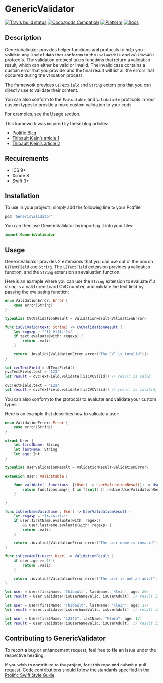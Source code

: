 # GenericValidator

[![Travis build status](https://img.shields.io/travis/prolificinteractive/GenericValidator.svg?style=flat-square)](https://travis-ci.org/prolificinteractive/GenericValidator)
[![Cocoapods Compatible](https://img.shields.io/cocoapods/v/GenericValidator.svg?style=flat-square)](https://img.shields.io/cocoapods/v/GenericValidator.svg)
[![Platform](https://img.shields.io/cocoapods/p/GenericValidator.svg?style=flat-square)](http://cocoadocs.org/docsets/GenericValidator)
[![Docs](https://img.shields.io/cocoapods/metrics/doc-percent/GenericValidator.svg?style=flat-square)](http://cocoadocs.org/docsets/GenericValidator)

## Description

GenericValidator provides helper functions and protocols to help you validate any kind of data that conforms to the `Evaluatable` and `Validatable` protocols. The validation protocol takes functions that return a validation result, which can either be valid or invalid. The invalid case contains a custom error that you provide, and the final result will list all the errors that occurred during the validation process.

The framework provides `UITextField` and `String` extensions that you can directly use to validate their content.

You can also conform to the `Evaluatable` and `Validatable` protocols in your custom types to provide a more custom validation to your code.

For examples, see the [Usage](##usage) section.

This framework was inspired by these blog articles:

* [Prolific Blog](http://blog.prolificinteractive.com/2016/09/08/a-functional-approach-to-uitextfield-validation/)
* [Thibault Klein’s article 1](http://thibaultklein.com/ios/a-functional-approach-to-uitextfield-validation/)
* [Thibault Klein’s article 2](http://thibaultklein.com/ios/a-functional-approach-to-validation-using-protocol-oriented-programming/)

## Requirements

* iOS 9+
* Xcode 8
* Swift 3+

## Installation

To use in your projects, simply add the following line to your Podfile:

```bash
pod 'GenericValidator'
```

You can then use GenericValidator by importing it into your files:

```swift
import GenericValidator
```

## Usage

GenericValidator provides 2 extensions that you can use out of the box on `UITextField` and `String`. The `UITextField` extension provides a validation function, and the `String` extension an evaluation function.

Here is an example where you can use the `String` extension to evaluate if a string is a valid credit card CVC number, and validate the text field by passing the evaluating function:

```swift
enum ValidationError: Error {
    case error(String)
}

typealias CVCValidationResult = ValidationResult<ValidationError>

func isCVCValid(text: String) -> CVCValidationResult {
    let regexp = "^[0-9]{3,4}$"
    if text.evaluate(with: regexp) {
        return .valid
    }

    return .invalid([ValidationError.error("The CVC is invalid")])
}

let cvcTextField = UITextField()
cvcTextField.text = "123"
let result = cvcTextField.validate([isCVCValid]) // result is valid

cvcTextField.text = "12a"
let result = cvcTextField.validate([isCVCValid]) // result is invalid, with error "The CVC is invalid"
```

You can also conform to the protocols to evaluate and validate your custom types.

Here is an example that describes how to validate a user:

```swift
enum ValidationError: Error {
    case error(String)
}

struct User {
    let firstName: String
    let lastName: String
    let age: Int
}

typealias UserValidationResult = ValidationResult<ValidationError>

extension User: Validatable {

    func validate(_ functions: [(User) -> UserValidationResult]) -> UserValidationResult {
		return functions.map({ f in f(self) }).reduce(UserValidationResult.valid) { $0.combine($1) }
    }

}

func isUserNameValid(user: User) -> UserValidationResult {
    let regexp = "[A-Za-z]+$"
    if user.firstName.evaluate(with: regexp)
        && user.lastName.evaluate(with: regexp) {
        return .valid
    }

    return .invalid([ValidationError.error("The user name is invalid")])
}

func isUserAdult(user: User) -> ValidationResult {
    if user.age >= 18 {
        return .valid
    }

    return .invalid([ValidationError.error("The user is not an adult")])
}

let user = User(firstName: "Thibault", lastName: "Klein", age: 26)
let result = user.validate([isUserNameValid, isUserAdult]) // result is valid

let user = User(firstName: "Thibault", lastName: "Klein", age: 17)
let result = user.validate([isUserNameValid, isUserAdult]) // result is invalid with error "The user is not an adult"

let user = User(firstName: "12345", lastName: "Klein", age: 17)
let result = user.validate([isUserNameValid, isUserAdult]) // result is invalid with errors "The user name is invalid" and "The user is not an adult"
```

## Contributing to GenericValidator

To report a bug or enhancement request, feel free to file an issue under the respective heading.

If you wish to contribute to the project, fork this repo and submit a pull request. Code contributions should follow the standards specified in the [Prolific Swift Style Guide](https://github.com/prolificinteractive/swift-style-guide).
